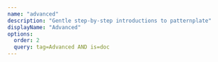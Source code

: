 ```yaml
---
name: "advanced"
description: "Gentle step-by-step introductions to patternplate"
displayName: "Advanced"
options:
  order: 2
  query: tag=Advanced AND is=doc
---
```


